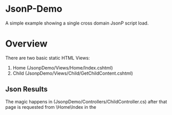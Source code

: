JsonP-Demo
==========

A simple example showing a single cross domain JsonP script load.

Overview
========

There are two basic static HTML Views:

1.	Home (JsonpDemo/Views/Home/Index.cshtml)
2.	Child (JsonpDemo/Views/Child/GetChildContent.cshtml)

Json Results
------------
The magic happens in (JsonpDemo/Controllers/ChildController.cs) after that page is requested from \Home\Index in the <script> injector.

1.	/Child/GetChildContent is called with a single argument. This argument will be the scripts callback function name (e.g. callbackfunctionNameA)
2.	We generate and convert the View to a HTML string
3.	We Jsonify the HTML String and wrap the serialisation
4.	We return a new json object with the callback name wrapping the Html. 

In your browser, navigate to /Home/View

1.	A javascript function has been declared called callbackFunctionNameA. It takes a single json argument and expects that json object to have a .Html html object.
2.	When the /Child/GetChildContent/callbackfunctionNameA is loaded it calls callbackfunctionNameA. The parameter callbackFunctionNameA is the name of the callback function. 
3.	callbackfunctionNameA replaces the HTML content in <div id="childDiv"></div>

Misc
====

Using jQuery for simple dom manipulation.
ReturnObject is a basic object to simplify serialization.